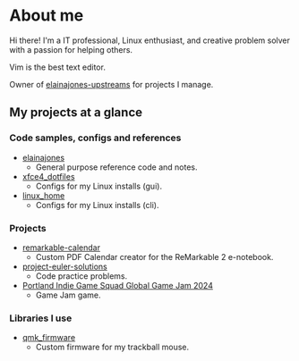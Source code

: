 # About me

Hi there! I'm a IT professional, Linux enthusiast, and creative problem solver with a passion for helping others.

Vim is the best text editor.

Owner of [elainajones-upstreams](https://github.com/elainajones-upstreams) for projects I manage.

## My projects at a glance

### Code samples, configs and references

- [elainajones](https://github.com/elainajones/elainajones)
    - General purpose reference code and notes.
- [xfce4_dotfiles](https://github.com/elainajones/xfce4_dotfiles)
    - Configs for my Linux installs (gui).
- [linux_home](https://github.com/elainajones/linux_home)
    - Configs for my Linux installs (cli).

### Projects

- [remarkable-calendar](https://github.com/elainajones/remarkable-calendar)
    - Custom PDF Calendar creator for the ReMarkable 2 e-notebook.
- [project-euler-solutions](https://github.com/elainajones/project-euler-solutions)
    - Code practice problems.
- [Portland Indie Game Squad Global Game Jam 2024](https://github.com/elainajones-upstreams/2024-pigs-ggj)
    - Game Jam game.

### Libraries I use

- [qmk_firmware](https://github.com/elainajones/qmk_firmware)
    - Custom firmware for my trackball mouse.

